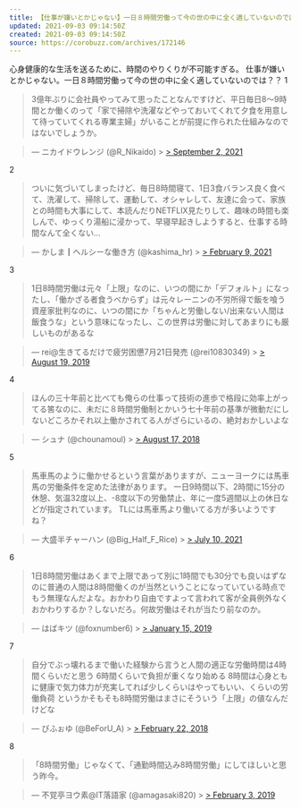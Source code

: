 ```yaml
---
title: 【仕事が嫌いとかじゃない】一日８時間労働って今の世の中に全く適していないのでは？８選
updated: 2021-09-03 09:14:50Z
created: 2021-09-03 09:14:50Z
source: https://corobuzz.com/archives/172146
---
```


心身健康的な生活を送るために、時間のやりくりが不可能すぎる。
仕事が嫌いとかじゃない。一日８時間労働って今の世の中に全く適していないのでは？？
1

> 3億年ぶりに会社員やってみて思ったことなんですけど、平日毎日8～9時間とか働くのって「家で掃除や洗濯などやっておいてくれて夕食を用意して待っていてくれる専業主婦」がいることが前提に作られた仕組みなのではないでしょうか。

> — ニカイドウレンジ (@R_Nikaido) > [> September 2, 2021](https://twitter.com/R_Nikaido/status/1433293716790276106?ref_src=twsrc%5Etfw)

2

> ついに気づいてしまったけど、毎日8時間寝て、1日3食バランス良く食べて、洗濯して、掃除して、運動して、オシャレして、友達に会って、家族との時間も大事にして、本読んだりNETFLIX見たりして、趣味の時間も楽しんで、ゆっくり湯船に浸かって、早寝早起きしようすると、仕事する時間なんて全くない…

> — かしま┃ヘルシーな働き方 (@kashima_hr) > [> February 9, 2021](https://twitter.com/kashima_hr/status/1358979361525755906?ref_src=twsrc%5Etfw)

3

> 1日8時間労働は元々「上限」なのに、いつの間にか「デフォルト」になったし、「働かざる者食うべからず」は元々レーニンの不労所得で飯を喰う資産家批判なのに、いつの間にか「ちゃんと労働しない/出来ない人間は飯食うな」という意味になったし、この世界は労働に対してあまりにも厳しいものがあるな

> — rei@生きてるだけで疲労困憊7月21日発売 (@rei10830349) > [> August 19, 2019](https://twitter.com/rei10830349/status/1163420457548148737?ref_src=twsrc%5Etfw)

4

> ほんの三十年前と比べても俺らの仕事って技術の進歩で格段に効率上がってる筈なのに、未だに８時間労働制とかいう七十年前の基準が微動だにしないどころかそれ以上働かされてる人がざらにいるの、絶対おかしいよな

> — シュナ (@chounamoul) > [> August 17, 2018](https://twitter.com/chounamoul/status/1030412663136735232?ref_src=twsrc%5Etfw)

5
> 馬車馬のように働かせるという言葉がありますが、ニューヨークには馬車馬の労働条件を定めた法律があります。
> 一日9時間以下、2時間に15分の休憩、気温32度以上、-8度以下の労働禁止、年に一度5週間以上の休日などが指定されています。
> TLには馬車馬より働いてる方が多いようですね？

> — 大盛半チャーハン (@Big_Half_F_Rice) > [> July 10, 2021](https://twitter.com/Big_Half_F_Rice/status/1413718421741604864?ref_src=twsrc%5Etfw)

6

> 1日8時間労働はあくまで上限であって別に1時間でも30分でも良いはずなのに普通の人間は8時間働くのが当然ということになっていている時点でもう無理なんだよな。おかわり自由ですよって言われて客が全員例外なくおかわりするか？しないだろ。何故労働はそれが当たり前なのか。

> — はばキツ (@foxnumber6) > [> January 15, 2019](https://twitter.com/foxnumber6/status/1084998730971934721?ref_src=twsrc%5Etfw)

7
> 自分でぶっ壊れるまで働いた経験から言うと人間の適正な労働時間は4時間くらいだと思う
> 6時間くらいで負担が重くなり始める
> 8時間は心身ともに健康で気力体力が充実してれば少しくらいはやってもいい、くらいの労働負荷
> というかそもそも8時間労働はまさにそういう「上限」の値なんだけどな

> — びふぉゆ (@BeForU_A) > [> February 22, 2018](https://twitter.com/BeForU_A/status/966489644794724352?ref_src=twsrc%5Etfw)

8
> 「8時間労働」じゃなくて、「通勤時間込み8時間労働」にしてほしいと思う昨今。

> — 不覚亭ヨウ素@IT落語家 (@amagasaki820) > [> February 3, 2019](https://twitter.com/amagasaki820/status/1092170971027431424?ref_src=twsrc%5Etfw)